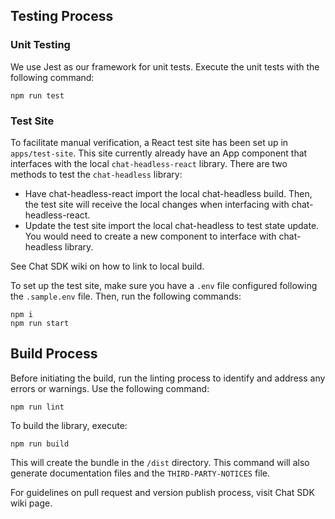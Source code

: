 ## Testing Process

### Unit Testing
We use Jest as our framework for unit tests. Execute the unit tests with the following command:
```
npm run test
```

### Test Site
To facilitate manual verification, a React test site has been set up in `apps/test-site`. This site currently already have an App component that interfaces with the local `chat-headless-react` library. There are two methods to test the `chat-headless` library:
* Have chat-headless-react import the local chat-headless build. Then, the test site will receive the local changes when interfacing with chat-headless-react.
* Update the test site import the local chat-headless to test state update. You would need to create a new component to interface with chat-headless library.

See Chat SDK wiki on how to link to local build.

To set up the test site, make sure you have a `.env` file configured following the `.sample.env` file. Then, run the following commands:
```
npm i
npm run start
```


## Build Process

Before initiating the build, run the linting process to identify and address any errors or warnings. Use the following command:
```
npm run lint
```

To build the library, execute:
```
npm run build
```
This will create the bundle in the `/dist` directory. This command will also generate documentation files and the `THIRD-PARTY-NOTICES` file.

For guidelines on pull request and version publish process, visit Chat SDK wiki page.